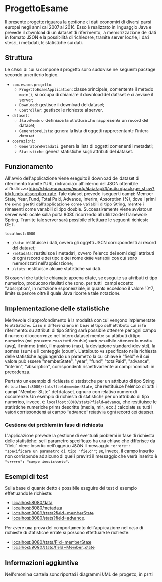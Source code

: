 # ProgettoEsame
Il presente progetto riguarda la gestione di dati economici di diversi paesi europei negli anni dal 2007 al 2016. Esso è realizzato in linguaggio Java e prevede il download di un dataset di riferimento, la memorizzazione dei dati in formato JSON e la possibilità di richiedere, tramite server locale, i dati stessi, i metadati, le statistiche sui dati.
## Struttura
Le classi di cui si compone il progetto sono suddivise nei seguenti package secondo un criterio logico.

 - `com.esame.progetto`: 
	 - `ProgettoEsameApplication`: classe principale, contentente il metodo `main()`, si occupa di chiamare il download del dataset e di avviare il server;
	 - `Download`: gestisce il download del dataset;
	 - `Controller`: gestisce le richieste al server.
 - `dataset`:
 	 - `StatoMembro`: definisce la struttura che rappresenta un record del dataset;
	 - `GeneratoreLista`: genera la lista di oggetti rappresentante l'intero dataset.
 - `operazioni`:
 	 - `GeneratoreMetadati`: genera la lista di oggetti contenenti i metadati;
 	 - `Statistiche`: genera statistiche sugli attributi del dataset.

## Funzionamento
All'avvio dell'applicazione viene eseguito il download del dataset di riferimento tramite l'URL rintracciato all'interno del JSON ottenibile all'indirizzo http://data.europa.eu/euodp/data/api/3/action/package_show?id=funds-absorption-rate.
Tale dataset prevede i seguenti campi: Member State, Year, Fund, Total Paid, Advance, Interim, Absorption (%), dove i primi tre sono gestiti dall'applicazione come variabili di tipo String, mentre i rimanenti come variabili di tipo double.
Successivamente viene avviato un server web locale sulla porta 8080 ricorrendo all'utilizzo del framework Spring. Tramite tale server sarà possibile effettuare le seguenti richieste GET.

`localhost:8080`
 - `/data`: restituisce i dati, ovvero gli oggetti JSON corrispondenti ai record del dataset;
 - `/metadata`: restituisce i metadati, ovvero l'elenco dei nomi degli attributi di ogni record e del tipo e del nome delle variabili con cui sono
   memorizzati nell'applicazione;
 - `/stats`: restituisce alcune statistiche sui dati.

Si osservi che tutte le chiamate appena citate, se eseguite su attributi di tipo numerico, producono risultati che sono, per tutti i campi eccetto "absorption", in notazione esponenziale, in quanto eccedono il valore 10^7, limite superiore oltre il quale Java ricorre a tale notazione.
## Implementazione delle statistiche
Meritevole di approfondimento è la modalità con cui vengono implementate le statistiche. Esse si differenziano in base al tipo dell'attributo cui si fa riferimento: su attributi di tipo String sarà possibile ottenere per ogni campo il numero di occorrenze nell'intero dataset mentre su attributi di tipo
numerico (nel presente caso tutti double) sarà possibile ottenere la media (avg), il minimo (min), il massimo (max), la deviazione standard (dev std),
la somma (sum) e il conteggio (count).
L'attributo va specificato nella richiesta delle statistiche aggiungendo un parametro la cui chiave è "field" e il cui valore può essere "memberState", "year", "fund", "totalPaid", "advance", "interim", "absorption", corrispondenti rispettivamente ai campi nominati in precedenza.

Pertanto un esempio di richiesta di statistiche per un attributo di tipo String è: `localhost:8080/stats?field=memberState`, che restituisce l'elenco di tutti i campi "Member State" del dataset, ognuno con relativo numero di occorrenze.
Un esempio di richiesta di statistiche per un attributo di tipo numerico, invece, è: `localhost:8080/stats?field=advance`, che restituisce le statistiche numeriche prima descritte (media, min, ecc.) calcolate su tutti i valori corrispondenti al campo "advance" relativi a ogni record del dataset.

### Gestione dei problemi in fase di richiesta
L'applicazione prevede la gestione di eventuali problemi in fase di richiesta delle statistiche: se il parametro specificato ha una chiave che differisce da "field" viene inserito nell'oggetto JSON il messaggio `"errore": "specificare un parametro di tipo 'field'"`; se, invece, il campo inserito non corrisponde ad alcuno di quelli previsti il messaggio che verrà inserito è `"errore": "campo inesistente"`.
## Esempi di test
Sulla base di quanto detto è possibile eseguire dei test di esempio effettuando le richieste:
 - [localhost:8080/data](localhost:8080/data)
 - [localhost:8080/metadata](localhost:8080/metadata)
 - [localhost:8080/stats?field=memberState](localhost:8080/stats?field=memberState)
 - [localhost:8080/stats?field=advance](localhost:8080/stats?field=advance).

Per avere una prova del comportamento dell'applicazione nel caso di richieste di statistiche errate si possono effettuare le richieste:

 - [localhost:8080/stats/Fild=memberState](localhost:8080/stats/Fild=memberState)
 - [localhost:8080/stats/field=Member_state](localhost:8080/stats/field=Member_state)
## Informazioni aggiuntive
Nell'omonima cartella sono riportati i diagrammi UML del progetto, in parti
<!--stackedit_data:
eyJoaXN0b3J5IjpbMTk2MTA1MDMxNywxNzA1MTU1OTgyLDMwND
I1MDAxNiwxMTM2MzczNTUzLC01MzA2MjA4ODEsMjA2OTk0NDQ1
OCwtMzM3NjIyNzU4LC0xODIwODAzODY4LC0xMDU2NDUxOTc4LD
k0MzU0NDYyMCwtMjExOTE4Njc0MiwtMTA3Njk0NzEyMCwtOTY0
MzgxOTMyXX0=
-->